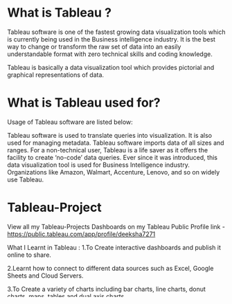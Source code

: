 # What is Tableau ?

Tableau software is one of the fastest growing data visualization tools which is currently being used in the Business intelligence industry.
It is the best way to change or transform the raw set of data into an easily understandable format with zero technical skills and coding knowledge.

Tableau is basically a data visualization tool which provides pictorial and graphical representations of data.


# What is Tableau used for?
Usage of Tableau software are listed below:

Tableau software is used to translate queries into visualization.
It is also used for managing metadata.
Tableau software imports data of all sizes and ranges.
For a non-technical user, Tableau is a life saver as it offers the facility to create ‘no-code’ data queries.
Ever since it was introduced, this data visualization tool is used for Business Intelligence industry. Organizations like Amazon, Walmart, Accenture, Lenovo, and so on widely use Tableau.



# Tableau-Project
View all my Tableau-Projects Dashboards on my Tableau Public Profile link -https://public.tableau.com/app/profile/deeksha7271

What I Learnt in Tableau :
1.To Create interactive dashboards and publish it online to share.

2.Learnt how to connect to different data sources such as Excel, Google Sheets and Cloud Servers.

3.To Create a variety of charts including bar charts, line charts, donut charts, maps, tables and dual axis charts.

4.To Create calculated fields.

5.To Create sets, hierarchies and groups.

6.Understood how joins work.

7.Understood Level Of Detail calculations.

8.To Create Parameters.

9.Understood how to make use of the analytics pane including using trend lines.

10.Understood how to use dashboard actions and create interactive dashboards.

11.Learnt creating a dashboard which updates daily via google sheets.
